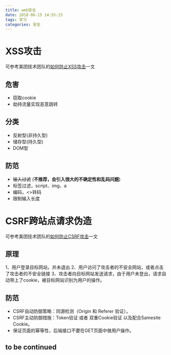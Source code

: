 ```yaml
---
title: web安全
date: 2018-06-15 14:55:23
tags: 学习
categories: 安全
---
```

# XSS攻击
可参考美团技术团队的[如何防止XSS攻击](https://tech.meituan.com/fe_security.html)一文
## 危害
* 窃取cookie
* 劫持流量实现恶意跳转

## 分类
* 反射型(非持久型)
* 储存型(持久型)
* DOM型

## 防范
* ~~输入过滤~~ (**不推荐，会引入很大的不确定性和乱码问题**)
* 标签过滤，script、img、a
* 编码，<>转码
* 限制输入长度

# CSRF跨站点请求伪造
可参考美团技术团队的[如何防止CSRF攻击](https://tech.meituan.com/fe_security_csrf.html)一文
## 原理
1、用户登录目标网站，并未退出
2、用户访问了攻击者的不安全网站，或者点击了攻击者的不安全链接
3、攻击者向目标网站发送请求，由于用户未登出，请求自动带上了cookie，被目标网站识别为用户的操作。

## 防范
* CSRF自动防御策略：同源检测（Origin 和 Referer 验证）。
* CSRF主动防御措施：Token验证 或者 双重Cookie验证 以及配合Samesite Cookie。
* 保证页面的幂等性，后端接口不要在GET页面中做用户操作。

## to be continued



